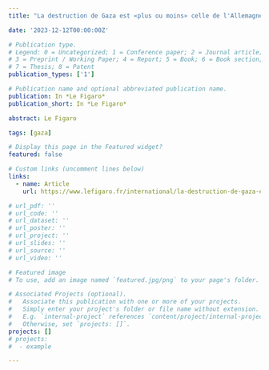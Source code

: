 ```yaml
---
title: "La destruction de Gaza est «plus ou moins» celle de l'Allemagne lors de la Seconde Guerre mondiale, selon Josep Borrell"

date: '2023-12-12T00:00:00Z'

# Publication type.
# Legend: 0 = Uncategorized; 1 = Conference paper; 2 = Journal article;
# 3 = Preprint / Working Paper; 4 = Report; 5 = Book; 6 = Book section;
# 7 = Thesis; 8 = Patent
publication_types: ['1']

# Publication name and optional abbreviated publication name.
publication: In *Le Figaro*
publication_short: In *Le Figaro*

abstract: Le Figaro

tags: [gaza]

# Display this page in the Featured widget?
featured: false

# Custom links (uncomment lines below)
links:
  - name: Article
    url: https://www.lefigaro.fr/international/la-destruction-de-gaza-est-plus-ou-moins-celle-de-l-allemagne-lors-de-la-seconde-guerre-mondiale-selon-josep-borrell-20231212

# url_pdf: ''
# url_code: ''
# url_dataset: ''
# url_poster: ''
# url_project: ''
# url_slides: ''
# url_source: ''
# url_video: ''

# Featured image
# To use, add an image named `featured.jpg/png` to your page's folder.

# Associated Projects (optional).
#   Associate this publication with one or more of your projects.
#   Simply enter your project's folder or file name without extension.
#   E.g. `internal-project` references `content/project/internal-project/index.md`.
#   Otherwise, set `projects: []`.
projects: []
# projects:
#  - example

---
```

